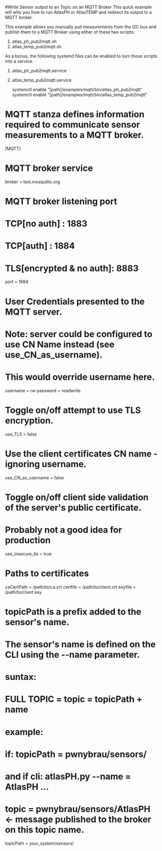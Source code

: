 #Write Sensor output to an Topic on an MQTT Broker
This quick example will who you how to run AtlasPH or AtlasTEMP and redirect its output to a MQTT broker.  

This example allows you manually pull measurements from the I2C bus and publish them to a MQTT Broker using either of these two scripts:
1. atlas_ph_pub2mqtt.sh
2. atlas_temp_pub2mqtt.sh

As a bonus, the following systemd files can be enabled to turn those scripts into a service.
1. atlas_ph_pub2mqtt.service
2. atlas_temp_pub2mqtt.service

    systemctl enable "[path]/examples/mqtt/bin/atlas_ph_pub2mqtt"
     systemctl enable "[path]/examples/mqtt/bin/atlas_temp_pub2mqtt"

# MQTT stanza defines information required to communicate sensor measurements to a MQTT broker.
[MQTT]
# MQTT broker service
broker = test.mosquitto.org  

# MQTT broker listening port
#   TCP[no auth]            : 1883
#   TCP[auth]               : 1884
#   TLS[encrypted & no auth]: 8883
port = 1884

# User Credentials presented to the MQTT server.
#   Note: server could be configured to use CN Name instead (see use_CN_as_username).
#         This would override username here.
username = rw
password = readwrite

# Toggle on/off attempt to use TLS encryption.
use_TLS = false

# Use the client certificates CN name - ignoring username.
use_CN_as_username = false

# Toggle on/off client side validation of the server's public certificate.  
#     Probably not a good idea for production
use_insecure_tls = true

# Paths to certificates
caCertPath = /path/to/ca.crt
certfile = /path/to/client.crt
keyfile = /path/to/client.key

# topicPath is a prefix added to the sensor's name.  
# The sensor's name is defined on the CLI using the --name parameter. 
#   suntax:
#     FULL TOPIC = topic = topicPath + name 
#   example:   
#     if:  topicPath = pwnybrau/sensors/
#     and if cli:  atlasPH.py --name = AtlasPH ...
#     
#     topic = pwnybrau/sensors/AtlasPH   <- message published to the broker on this topic name.
topicPath = your_system/sensors/